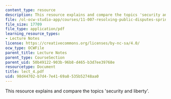 ```yaml
---
content_type: resource
description: This resource explains and compare the topics 'security and liberty'.
file: /ol-ocw-studio-app/courses/11-007-resolving-public-disputes-spring-2005/98d44702b7d47e4169a8535b52748aa0_lect_4.pdf
file_size: 17709
file_type: application/pdf
learning_resource_types:
- Lecture Notes
license: https://creativecommons.org/licenses/by-nc-sa/4.0/
ocw_type: OCWFile
parent_title: Lecture Notes
parent_type: CourseSection
parent_uid: 50b49122-903b-96b8-d465-b3d7ee39768e
resourcetype: Document
title: lect_4.pdf
uid: 98d44702-b7d4-7e41-69a8-535b52748aa0
---
```

This resource explains and compare the topics 'security and liberty'.